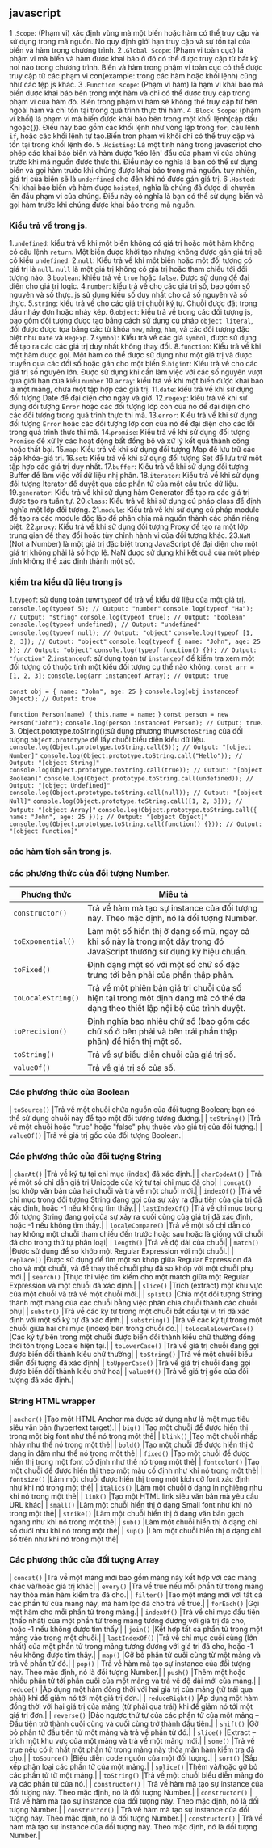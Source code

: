 ## javascript
1 .`Scope`: (Phạm vi) xác định vùng mà một biến hoặc hàm có thể truy cập và sử dụng trong mã nguồn. Nó quy định giới hạn truy cập và sự tồn tại của biến và hàm trong chương trình.
2 .`Global Scope`: (Phạm vi toàn cục) là phậm vi mà biến và hàm được khai báo ở đó có thể được truy cập từ bất kỳ noi nào trong chương trình. Biến và hàm trong phậm vi toàn cục có thể được truy cập từ các phạm vi con(example: trong các hàm hoặc khối lệnh) cũng như các tệp js khác.
3 .`Function scope`: (Phạm vi hàm) là hạm vi khai báo mà biến được khai báo bên trong một hàm và chỉ có thể được truy cập trong phạm vi của hàm đó. Biến trong phậm vi hàm sẽ không thể truy cập từ bên ngoài hàm và chỉ tồn tại trong quá trình thực thi hàm.
4 .`Block Scope`: (phạm vi khối) là phạm vi mà biến được khái báo bên trong một khối lệnh(cặp dấu ngoặc{}). Điều này bao gồm các khối lệnh như vòng lặp trong `for`, câu lệnh `if`, hoặc các khối lệnh tự tạo.Biến tron phạm vi khối chỉ có thể truy cập và tồn tại trong khối lệnh đó.
5 .`Hoisting`: Là một tính năng trong javascript cho phép các khai báo biến và hàm được 'kéo lên' đầu của phạm vi của chúng trước khi mã nguồn được thực thi. Điều này có nghĩa là bạn có thể sử dụng biến và gọi hàm trước khi chúng được khai báo trong mã nguồn. tuy nhiên, giá trị của biến sẽ là `underfined` cho đến khi nó được gán giá trị.
6 .`Hosted`: Khi khai báo biến và hàm được `hoisted`, nghĩa là chúng đã được di chuyển lên đầu phạm vi của chúng. Điều này có nghĩa là bạn có thể sử dụng biến và gọi hàm trước khi chúng được khai báo trong mã nguồn.
### Kiểu trả về trong js.
1.`undefined`: kiểu trả về khi một biến không có giá trị hoặc một hàm không có câu lệnh `return`. Một biến được khởi tạo nhưng không được gán giá trị sẽ có kiểu `undefined`.
2.`null`: Kiểu trả về khi một biến hoặc một đối tượng có giá trị là `null`. `null` là một giá trị không có giá trị hoặc tham chiếu tới đối tượng nào.
3.`boolean`: khiểu trả về `true` hoặc `false`. Được sử dụng để đại diện cho giá trị logic.
4.`number`: kiểu trả về cho các giá trị số, bao gồm số nguyên và số thực. js sử dụng kiếu số duy nhất cho cả số nguyên và số thực.
5.`string`: kiếu trả về cho các giá trị chuỗi ký tự. Chuỗi được đặt trong dấu nháy đơn hoặc nháy kép.
6.`object`: kiểu trả về trong các đối tượng js, bao gồm đối tượng được tạo bằng cách sử dụng cú pháp `object literal`, đối được được tọa bằng các từ khóa `new`, `mảng`, `hàm`, và các đối tượng đặc biệt như `Date` và `RegExp`.
7.`symbol`: Kiểu trả về các giá `symbol`, được sử dụng để tạo ra các các giá trị duy nhất không thay đổi.
8.`function`: Kiểu trả về khi một hàm được gọi. Một hàm có thể được sử dụng như một giá trị và được truyền qua các đối số hoặc gán cho một biến
9.`bigint`: Kiểu trả về cho các giá trị số nguyên lớn. Được sử dụng khi cần làm việc với các số nguyên vượt qua giới hạn của kiểu `number`
10.`array`: kiểu trả về khi một biến được khai báo là một mảng, chứa một tập hợp các giá trị.
11.`date`: kiểu trả về khi sử dụng đối tượng Date để đại diện cho ngày và giờ.
12.`regexp`: kiểu trả về khi sử dụng đối tượng `Error` hoặc các đối tượng lớp con của nó để đại diện cho các đối tượng trong quá trình thực thi mã.
13.`error`: Kiểu trả về khi sử dụng đối tượng `Error` hoặc các đối tượng lớp con của nó để đại diện cho các lỗi trong quá trình thực thi mã.
14.`promise`: Kiểu trả về khi sử dụng đối tượng `Promise` để xử lý các hoạt động bất đồng bộ và xử lý kết quả thành công hoặc thất bại.
15.`map`: Kiểu trả về khi sử dụng đối tượng Map để lưu trữ các cặp khóa-giá trị.
16.`set`: Kiểu trả về khi sử dụng đối tượng Set để lưu trữ một tập hợp các giá trị duy nhất.
17.`buffer`: Kiểu trả về khi sử dụng đối tượng Buffer để làm việc với dữ liệu nhị phân.
18.`iterator`: Kiểu trả về khi sử dụng đối tượng Iterator để duyệt qua các phần tử của một cấu trúc dữ liệu.
19.`generator`: Kiểu trả về khi sử dụng hàm Generator để tạo ra các giá trị được tạo ra tuần tự.
20.`class`: Kiểu trả về khi sử dụng cú pháp class để định nghĩa một lớp đối tượng.
21.`module`: Kiểu trả về khi sử dụng cú pháp module để tạo ra các module độc lập để phân chia mã nguồn thành các phần riêng biệt.
22.`proxy`: Kiểu trả về khi sử dụng đối tượng Proxy để tạo ra một lớp trung gian để thay đổi hoặc tùy chỉnh hành vi của đối tượng khác.
23.`NaN` (Not a Number) là một giá trị đặc biệt trong JavaScript để đại diện cho một giá trị không phải là số hợp lệ. NaN được sử dụng khi kết quả của một phép tính không thể xác định thành một số.
### kiểm tra kiểu dữ liệu trong js
1.`typeof`: sử dụng toán tuwr`typeof` để trả về kiểu dữ liệu của một giá trị.
`console.log(typeof 5); // Output: "number"`
`console.log(typeof "Ha"); // Output: "string"`
`console.log(typeof true); // Output: "boolean"`
`console.log(typeof undefined); // Output: "undefined"`
`console.log(typeof null); // Output: "object"`
`console.log(typeof [1, 2, 3]); // Output: "object"`
`console.log(typeof { name: "John", age: 25 }); // Output: "object"`
`console.log(typeof function() {}); // Output: "function"`
2.`instanceof`: sử dụng toán tử `instanceof` để kiểm tra xem một đối tượng có thuộc tính một kiểu đối tượng cụ thể nào không.
`const arr = [1, 2, 3];`
`console.log(arr instanceof Array); // Output: true`

`const obj = { name: "John", age: 25 }`
`console.log(obj instanceof Object); // Output: true`

`function Person(name) {`
  `this.name = name;`
`}`
`const person = new Person("John");`
`console.log(person instanceof Person); // Output: true`.
3. Object.pototype.toString():sử dụng phương thuwsc`toString` của đối tượng `object.prototype` để lấy chuỗi biểu diễn kiểu dữ liệu.
`console.log(Object.prototype.toString.call(5)); // Output: "[object Number]"`
`console.log(Object.prototype.toString.call("Hello")); // Output: "[object String]"`
`console.log(Object.prototype.toString.call(true)); // Output: "[object Boolean]"`
`console.log(Object.prototype.toString.call(undefined)); // Output: "[object Undefined]"`
`console.log(Object.prototype.toString.call(null)); // Output: "[object Null]"`
`console.log(Object.prototype.toString.call([1, 2, 3])); // Output: "[object Array]"`
`console.log(Object.prototype.toString.call({ name: "John", age: 25 })); // Output: "[object Object]"`
`console.log(Object.prototype.toString.call(function() {})); // Output: "[object Function]"`
### các hàm tích sẵn trong js.

### các phương thức của đối tượng Number.
| Phương thức | Miêu tả |
| ---- | --------------- | 
| `constructor()`  | Trả về hàm mà tạo sự instance của đối tượng này. Theo mặc định, nó là đối tượng Number.|
|  `toExponential()` | 	Làm một số hiển thị ở dạng số mũ, ngay cả khi số này là trong một dãy trong đó JavaScript thường sử dụng ký hiệu chuẩn.|
|  `toFixed()` |Định dạng một số với một số chữ số đặc trưng tới bên phải của phần thập phân.|
|  `toLocaleString()` |	Trả về một phiên bản giá trị chuỗi của số hiện tại trong một định dạng mà có thể đa dạng theo thiết lập nội bộ của trình duyệt.|
|  `toPrecision()` |Định nghĩa bao nhiêu chữ số (bao gồm các chữ số ở bên phải và bên trái phần thập phân) để hiển thị một số.|
|  `toString()` |Trả về sự biểu diễn chuỗi của giá trị số.|
|  `valueOf()` |Trả về giá trị số của số.|
### Các phương thức của Boolean
|  `toSource()` |Trả về một chuỗi chứa nguồn của đối tượng Boolean; bạn có thể sử dụng chuỗi này để tạo một đối tượng tương đương.|
|  `toString()` |Trả về một chuỗi hoặc "true" hoặc "false" phụ thuộc vào giá trị của đối tượng.|
|  `valueOf()` |Trả về giá trị gốc của đối tượng Boolean.|
### Các phương thức của đối tượng String
|  `charAt()` |Trả về ký tự tại chỉ mục (index) đã xác định.|
|  `charCodeAt()` |	Trả về một số chỉ dẫn giá trị Unicode của ký tự tại chỉ mục đã cho|
|  `concat()` |so khớp văn bản của hai chuỗi và trả về một chuỗi mới.|
|  `indexOf()` |Trả về chỉ mục trong đối tượng String đang gọi của sự xảy ra đầu tiên của giá trị đã xác định, hoặc -1 nếu không tìm thấy.|
|  `lastIndexOf()` |Trả về chỉ mục trong đối tượng String đang gọi của sự xảy ra cuối cùng của giá trị đã xác định, hoặc -1 nếu không tìm thấy.|
|  `localeCompare()` |Trả về một số chỉ dẫn có hay không một chuỗi tham chiếu đến trước hoặc sau hoặc là giống với chuỗi đã cho trong thứ tự phân loại|
|  `length()` |Trả về độ dài của chuỗi|
|  `match()` |Được sử dụng để so khớp một Regular Expression với một chuỗi.|
|  `replace()` |Được sử dụng để tìm một so khớp giữa Regular Expression đã cho và một chuỗi, và để thay thế chuỗi phụ đã so khớp với một chuỗi phụ mới.|
|  `search()` |Thực thi việc tìm kiếm cho một match giữa một Regular Expression và một chuỗi đã xác định.|
|  `slice()` |Trích (extract) một khu vực của một chuỗi và trả về một chuỗi mới.|
|  `split()` |Chia một đối tượng String thành một mảng của các chuỗi bằng việc phân chia chuỗi thành các chuỗi phụ|
|  `substr()` |Trả về các ký tự trong một chuỗi bắt đầu tại vị trí đã xác định với một số ký tự đã xác định.|
|  `substring()` |Trả về các ký tự trong một chuỗi giữa hai chỉ mục (index) bên trong chuỗi đó.|
|  `toLocaleLowerCase()` |Các ký tự bên trong một chuỗi được biến đổi thành kiểu chữ thường đồng thời tôn trọng Locale hiện tại.|
|  `toLowerCase()` |Trả về giá trị chuỗi đang gọi được biến đổi thành kiểu chữ thường|
|  `toString()` |Trả về một chuỗi biểu diễn đối tượng đã xác định|
|  `toUpperCase()` |Trả về giá trị chuỗi đang gọi được biến đổi thành kiểu chữ hoa|
|  `valueOf()` |Trả về giá trị gốc của đối tượng đã xác định.|
### String HTML wrapper
|  `anchor()` |Tạo một HTML Anchor mà được sử dụng như là một mục tiêu siêu văn bản (hypertext target).|
|  `big()` |Tạo một chuỗi để được hiển thị trong một big font như thể nó trong một thẻ|
| `blink()`  |Tạo một chuỗi nhấp nháy như thể nó trong một thẻ|
| `bold()`  |Tạo một chuỗi để được hiển thị ở dạng in đậm như thể nó trong một thẻ|
| `fixed()`  |Tạo một chuỗi để được hiển thị trong một font cố định như thể nó trong một thẻ|
| `fontcolor()`  |Tạo một chuỗi để được hiển thị theo một màu cố định như khi nó trong một thẻ|
| `fontsize()`  |Làm một chuỗi được hiển thị trong một kích cỡ font xác định như khi nó trong một thẻ|
| `italics()`  |Làm một chuỗi ở dạng in nghiêng như khi nó trong một thẻ|
| `link()`  |Tạo một HTML link siêu văn bản mà yêu cầu URL khác|
| `small()`  |Làm một chuỗi hiển thị ở dạng Small font như khi nó trong một thẻ|
| `strike()`  |Làm một chuỗi hiển thị ở dạng văn bản gạch ngang như khi nó trong một thẻ|
| `sub()`  |Làm một chuỗi hiển thị ở dạng chỉ số dưới như khi nó trong một thẻ|
| `sup()`  |Làm một chuỗi hiển thị ở dạng chỉ số trên như khi nó trong một thẻ|
### Các phương thức của đối tượng Array
| `concat()`  |Trả về một mảng mới bao gồm mảng này kết hợp với các mảng khác và/hoặc giá trị khác|
| `every()`  |Trả về true nếu mỗi phần tử trong mảng này thỏa mãn hàm kiểm tra đã cho.|
| `filter()`  |Tạo một mảng mới với tất cả các phần tử của mảng này, mà hàm lọc đã cho trả về true.|
| `forEach()`  |Gọi một hàm cho mỗi phần tử trong mảng.|
| `indexOf()`  |Trả về chỉ mục đầu tiên (thấp nhất) của một phần tử trong mảng tương đương với giá trị đã cho, hoặc -1 nếu không được tìm thấy.|
| `join()`  |Kết hợp tất cả phần tử trong một mảng vào trong một chuỗi.|
| `lastIndexOf()`  |Trả về chỉ mục cuối cùng (lớn nhất) của một phần tử trong mảng tương đương với giá trị đã cho, hoặc -1 nếu không được tìm thấy.|
| `map()`  |Gỡ bỏ phần tử cuối cùng từ một mảng và trả về phần tử đó.|
| `pop()`  | Trả về hàm mà tạo sự instance của đối tượng này. Theo mặc định, nó là đối tượng Number.|
| `push()`  |Thêm một hoặc nhiều phần tử tới phần cuối của một mảng và trả về độ dài mới của mảng.|
| `reduce()`  |Áp dụng một hàm đồng thời với hai giá trị của mảng (từ trái qua phải) khi để giảm nó tới một giá trị đơn.|
| `reduceRight()`  |Áp dụng một hàm đồng thời với hai giá trị của mảng (từ phải qua trái) khi để giảm nó tới một giá trị đơn.|
| `reverse()`  |Đảo ngược thứ tự của các phần tử của một mảng – Đầu tiên trở thành cuối cùng và cuối cùng trở thành đầu tiên.|
| `shift()`  |Gỡ bỏ phần tử đầu tiên từ một mảng và trả về phần tử đó.|
| `slice()`  |Extract – trích một khu vực của một mảng và trả về một mảng mới.|
| `some()`  |Trả về true nếu có ít nhất một phần tử trong mảng này thỏa mãn hàm kiểm tra đã cho.|
| `toSource()`  |Biểu diễn code nguồn của một đối tượng.|
| `sort()`  |Sắp xếp phân loại các phần tử của một mảng.|
| `splice()`  |Thêm và/hoặc gỡ bỏ các phần tử từ một mảng.|
| `toString()`  |Trả về một chuỗi biểu diễn mảng đó và các phần tử của nó.|
| `constructor()`  | Trả về hàm mà tạo sự instance của đối tượng này. Theo mặc định, nó là đối tượng Number.|
| `constructor()`  | Trả về hàm mà tạo sự instance của đối tượng này. Theo mặc định, nó là đối tượng Number.|
| `constructor()`  | Trả về hàm mà tạo sự instance của đối tượng này. Theo mặc định, nó là đối tượng Number.|
| `constructor()`  | Trả về hàm mà tạo sự instance của đối tượng này. Theo mặc định, nó là đối tượng Number.|



